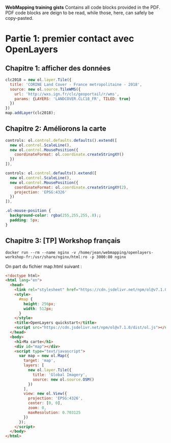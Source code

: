 **WebMapping training gists**
Contains all code blocks provided in the PDF.
PDF code blocks are deign to be read, while those, here, can safely be copy-pasted.

# Partie 1: premier contact avec OpenLayers
## Chapitre 1: afficher des données
```javascript
clc2018 = new ol.layer.Tile({
  title: 'CORINE Land Cover - France metropolitaine - 2018',
  source: new ol.source.TileWMS({
    url: 'http://wxs.ign.fr/clc/geoportail/r/wms',
    params: {LAYERS: 'LANDCOVER.CLC18_FR', TILED: true}
  })
})
map.addLayer(clc2018);
```
## Chapitre 2: Améliorons la carte
```javascript
controls: ol.control.defaults.defaults().extend([
  new ol.control.ScaleLine(),
  new ol.control.MousePosition({
    coordinateFormat: ol.coordinate.createStringXY()
  })
]),
```

```javascript
controls: ol.control.defaults().extend([
  new ol.control.ScaleLine(),
  new ol.control.MousePosition({
    coordinateFormat: ol.coordinate.createStringXY(2),
    projection: 'EPSG:4326'
  })
]),
```

```css
.ol-mouse-position {
  background-color: rgba(255,255,255,.8);;
  padding: 5px;
}
```

## Chapitre 3: [TP] Workshop français
```
docker run --rm --name nginx -v /home/jean/webmapping/openlayers-workshop-fr:/usr/share/nginx/html:ro -p 3000:80 nginx
```

On part du fichier map.html suivant :
```html
<!doctype html>
<html lang="en">
  <head>
    <link rel="stylesheet" href="https://cdn.jsdelivr.net/npm/ol@v7.1.0/ol.css" type="text/css">
    <style>
      #map {
        height: 256px;
        width: 512px;
      }
    </style>
    <title>OpenLayers quickstart</title>
    <script src="https://cdn.jsdelivr.net/npm/ol@v7.1.0/dist/ol.js"></script>
  </head>
  <body>
    <h1>Ma carte</h1>
    <div id="map"></div>
    <script type="text/javascript">
      var map = new ol.Map({
        target: 'map',
        layers: [
          new ol.layer.Tile({
            title: 'Global Imagery',
            source: new ol.source.OSM()
          })
        ],
        view: new ol.View({
          projection: 'EPSG:4326',
          center: [0, 0],
          zoom: 0,
          maxResolution: 0.703125
        })
      });
    </script>
  </body>
</html>

```
